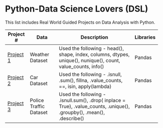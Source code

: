 # Python-Data Science Lovers (DSL)

This list includes Real World Guided Projects on Data Analysis with Python.

| Project # | Data | Description | Libraries |
|--- |--- | --- | --- |
| [Project 1](https://github.com/sgreenley/Python-DSL/blob/main/Data%20Analysis%20With%20Python%20Project%201%20working%20copy.ipynb) | Weather Dataset | Used the following - head(), shape, index, columns, dtypes, unique(), nunique(), count, value_counts, info() | Pandas |
| [Project 2](https://github.com/sgreenley/Python-DSL/blob/main/Data%20Analysis%20with%20Python%20Project%202%20working%20copy%20.ipynb) | Car Dataset | Used the following - .isnull, .sum(), fillna, .value_counts, ==, isin, apply(lambda) | Pandas |
| [Project 3](https://github.com/sgreenley/Python-DSL/blob/main/Data%20Analysis%20Project%203%20.ipynb) | Police Traffic Dataset | Used the following - .isnull.sum(), .drop( inplace = True), .value_counts, .unique(), .groupby(), .mean(), .describe() | Pandas |


